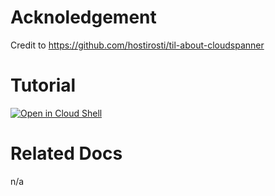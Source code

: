 
# Acknoledgement

Credit to https://github.com/hostirosti/til-about-cloudspanner

# Tutorial

[![Open in Cloud Shell](https://gstatic.com/cloudssh/images/open-btn.png)](https://console.cloud.google.com/home?cloudshell=true&cloudshell_git_repo=github.com/cclin81922/gcp.git&cloudshell_tutorial=lab-spanner-til/tutorial.md)

# Related Docs

n/a
